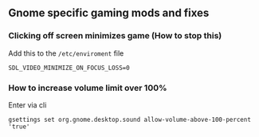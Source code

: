 

## Gnome specific gaming mods and fixes


### Clicking off screen minimizes game (How to stop this)
Add this to the `/etc/enviroment` file
```
SDL_VIDEO_MINIMIZE_ON_FOCUS_LOSS=0
```

### How to increase volume limit over 100%
Enter via cli
```
gsettings set org.gnome.desktop.sound allow-volume-above-100-percent 'true'
```
